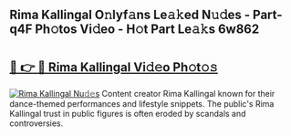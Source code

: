 ## Rima Kallingal O𝚗lyf𝚊ns Le𝚊𝚔ed N𝚞𝚍es - Part-q4F Ph𝚘tos Vi𝚍eo - H𝚘t Part Le𝚊𝚔s 6w862

# <h2><a href="http://hf0h7o.feru.top/?c=Rima+Kallingal">🔗 👉 🔴 Rima Kallingal Vi𝚍𝚎o Ph𝚘t𝚘𝚜</a></h2>

[![Rima Kallingal Nu𝚍𝚎s](https://i.imgur.com/0TWrTi3.gif)](http://hf0h7o.feru.top/?c=Rima+Kallingal)
Content creator Rima Kallingal known for their dance-themed performances and lifestyle snippets. The public's Rima Kallingal trust in public figures is often eroded by scandals and controversies. 
